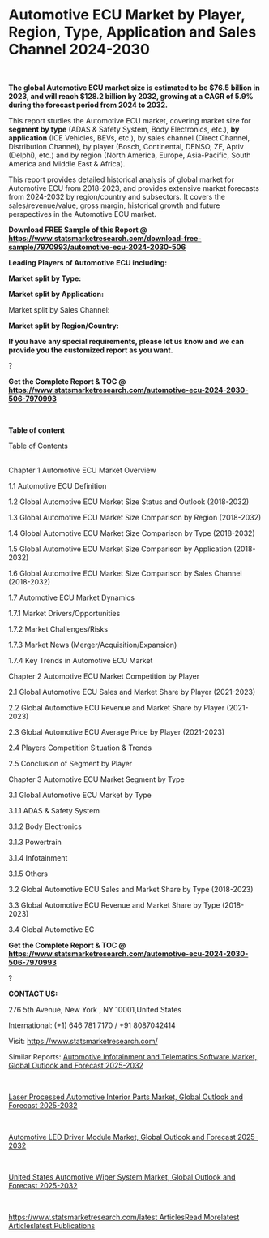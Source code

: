 <h1>Automotive ECU Market by Player, Region, Type, Application and Sales Channel 2024-2030</h1><br/><p><strong>The global Automotive ECU market size is estimated to be $76.5 billion in 2023, and will reach $128.2 billion by 2032, growing at a <strong>CAGR</strong> of 5.9% during the forecast period from 2024 to 2032.</strong></p>
 
 
 
 <p>This report studies the Automotive ECU market, covering market size for <strong>segment by type</strong> (ADAS & Safety System, Body Electronics, etc.), <strong>by application</strong> (ICE Vehicles, BEVs, etc.), by sales channel (Direct Channel, Distribution Channel), by player (Bosch, Continental, DENSO, ZF, Aptiv (Delphi), etc.) and by region (North America, Europe, Asia-Pacific, South America and Middle East & Africa).</p>
 
 
 
 <p>This report provides detailed historical analysis of global market for Automotive ECU from 2018-2023, and provides extensive market forecasts from 2024-2032 by region/country and subsectors. It covers the sales/revenue/value, gross margin, historical growth and future perspectives in the Automotive ECU market.</p>
 
 
 
 <p><strong>Download FREE Sample of this Report @ <a href="https://www.statsmarketresearch.com/download-free-sample/7970993/automotive-ecu-2024-2030-506">https://www.statsmarketresearch.com/download-free-sample/7970993/automotive-ecu-2024-2030-506</a></strong></p>
 
 
 
 <p><strong>Leading Players of Automotive ECU including:</strong></p>
 
 
 
 <p><strong>Market split by Type:</strong></p>
 
 
 
 <p><strong>Market split <strong>by Application</strong>:</strong></p>
 
 
 
 <p>Market split by Sales Channel:</p>
 
 
 
 <p><strong>Market split by Region/Country:</strong></p>
 
 
 
 <p><strong>If you have any special requirements, please let us know and we can provide you the customized report as you want.</strong></p>
 
 
 
 <p>? </p>
 
 
 
 <div><b>Get the Complete Report & TOC @ <a href="https://www.statsmarketresearch.com/automotive-ecu-2024-2030-506-7970993">https://www.statsmarketresearch.com/automotive-ecu-2024-2030-506-7970993</a></b></div>
 
 
 
 <p><br />
 
 <b>Table of content</b></p>
 
 
 
 <p>Table of Contents<br />
 
 <br />
 
 Chapter 1 Automotive ECU Market Overview<br />
 
 1.1 Automotive ECU Definition<br />
 
 1.2 Global Automotive ECU Market Size Status and Outlook (2018-2032)<br />
 
 1.3 Global Automotive ECU Market Size Comparison by Region (2018-2032)<br />
 
 1.4 Global Automotive ECU Market Size Comparison by Type (2018-2032)<br />
 
 1.5 Global Automotive ECU Market Size Comparison by Application (2018-2032)<br />
 
 1.6 Global Automotive ECU Market Size Comparison by Sales Channel (2018-2032)<br />
 
 1.7 Automotive ECU Market Dynamics<br />
 
 1.7.1 Market Drivers/Opportunities<br />
 
 1.7.2 Market Challenges/Risks<br />
 
 1.7.3 Market News (Merger/Acquisition/Expansion)<br />
 
 1.7.4 Key Trends in Automotive ECU Market<br />
 
 Chapter 2 Automotive ECU Market Competition by Player<br />
 
 2.1 Global Automotive ECU Sales and Market Share by Player (2021-2023)<br />
 
 2.2 Global Automotive ECU Revenue and Market Share by Player (2021-2023)<br />
 
 2.3 Global Automotive ECU Average Price by Player (2021-2023)<br />
 
 2.4 Players Competition Situation & Trends<br />
 
 2.5 Conclusion of Segment by Player<br />
 
 Chapter 3 Automotive ECU Market Segment by Type<br />
 
 3.1 Global Automotive ECU Market by Type<br />
 
 3.1.1 ADAS & Safety System<br />
 
 3.1.2 Body Electronics<br />
 
 3.1.3 Powertrain<br />
 
 3.1.4 Infotainment<br />
 
 3.1.5 Others<br />
 
 3.2 Global Automotive ECU Sales and Market Share by Type (2018-2023)<br />
 
 3.3 Global Automotive ECU Revenue and Market Share by Type (2018-2023)<br />
 
 3.4 Global Automotive EC</p>
 
 
 
 <div><b>Get the Complete Report & TOC @ <a href="https://www.statsmarketresearch.com/automotive-ecu-2024-2030-506-7970993">https://www.statsmarketresearch.com/automotive-ecu-2024-2030-506-7970993</a></b></div>
 
 
 
 <p>? </p>
 
 
 
 <p><b>CONTACT US:</b><br />
 
 276 5th Avenue, New York , NY 10001,United States<br />
 
 International: (+1) 646 781 7170 / +91 8087042414<br />
 
 Visit: <a href="https://www.statsmarketresearch.com/">https://www.statsmarketresearch.com/</a><br />
 
 Similar Reports: <a href="https://www.statsmarketresearch.com/automotive-ecu-2024-2030-506-7970993">Automotive Infotainment and Telematics Software Market, Global Outlook and Forecast 2025-2032</a><br />
 
 <br />
 
 <a href="https://www.statsmarketresearch.com/automotive-ecu-2024-2030-506-7970993">Laser Processed Automotive Interior Parts Market, Global Outlook and Forecast 2025-2032</a><br />
 
 <br />
 
 <a href="https://www.statsmarketresearch.com/automotive-ecu-2024-2030-506-7970993">Automotive LED Driver Module Market, Global Outlook and Forecast 2025-2032</a><br />
 
 <br />
 
 <a href="https://www.statsmarketresearch.com/automotive-ecu-2024-2030-506-7970993">United States Automotive Wiper System Market, Global Outlook and Forecast 2025-2032</a><br />
 
 <br />
 
 <a href="https://gyeongbokgung.com">https://www.statsmarketresearch.com/</a><a href="https://hallyeomaritime.com">latest Articles</a><a href="https://jingwansa.com">Read More</a><a href="https://nguoiviet.jp/">latest Articles</a><a href="https://www.intelmarketresearch.com/">latest Publications</a></p>